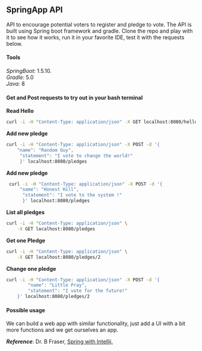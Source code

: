 ## SpringApp API

 API to encourage potential voters to register and pledge to vote. The API is built using Spring boot framework and 
 gradle. Clone the repo and play with it to see how it works, run it in your favorite IDE, test it with the requests below.
 
 #### Tools
 *SpringBoot:* 1.5.10.\
 *Gradle:*  5.0\
 *Java:* 8
 
 #### Get and Post requests to try out in your bash terminal 
 
 **Read Hello**
 ```bash
 curl -i -H "Content-Type: application/json" -X GET localhost:8080/hello
 ```
 **Add new pledge**
 ```bash
 curl -i -H "Content-Type: application/json" -X POST -d '{
     "name": "Random Guy",
      "statement": "I vote to change the world!"
      }' localhost:8080/pledges
 ```
 
 **Add new pledge**
 ```bash
  curl -i -H "Content-Type: application/json" -X POST -d '{
      "name": "Honest Hill",
       "statement": "I vote to the system !"
       }' localhost:8080/pledges
  ```
 
 **List all pledges**
 ```bash
 curl -i -H "Content-Type: application/json" \
     -X GET localhost:8080/pledges
 ```
     
 
 **Get one Pledge**
 ```bash
 curl -i -H "Content-Type: application/json" \
     -X GET localhost:8080/pledges/2
 ```
 
 **Change one pledge**
 ```bash
 curl -i -H "Content-Type: application/json" -X POST -d '{
         "name": "Little Pray",
         "statement": "I vote for the future!"
     }' localhost:8080/pledges/2
 ```
 
 #### Possible usage
 We can build a web app with similar functionality, just add a UI with a bit more functions and we get ourselves an app.  
 
 **_Reference_**: Dr. B Fraser, [Spring with Intellij.](www.youtube.com/watch?v=he63dwZdhO)